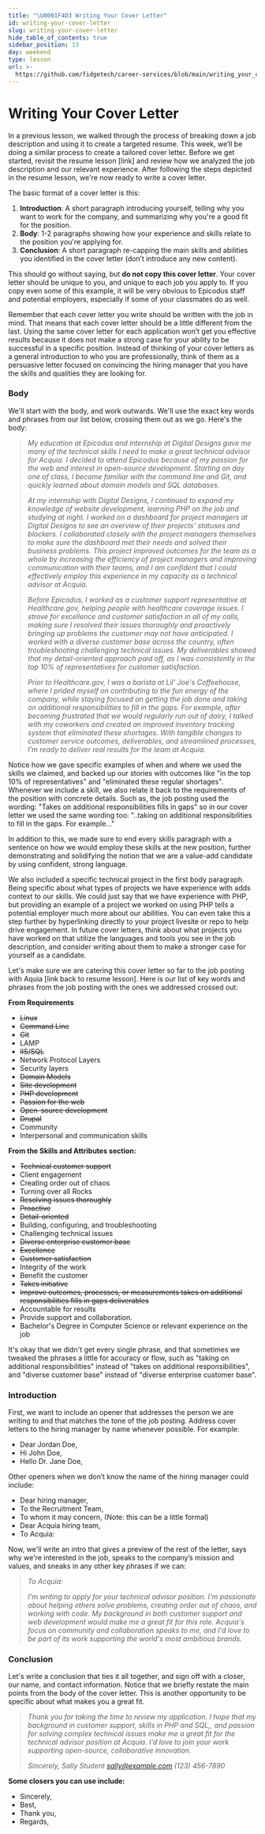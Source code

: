 ```yaml
---
title: "\U0001F4D3 Writing Your Cover Letter"
id: writing-your-cover-letter
slug: writing-your-cover-letter
hide_table_of_contents: true
sidebar_position: 13
day: weekend
type: lesson
url: >-
  https://github.com/fidgetech/career-services/blob/main/writing_your_cover_letter.md
---
```


# Writing Your Cover Letter

In a previous lesson, we walked through the process of breaking down a job description and using it to create a targeted resume. This week, we’ll be doing a similar process to create a tailored cover letter. Before we get started, revisit the resume lesson [link] and review how we analyzed the job description and our relevant experience. After following the steps depicted in the  resume lesson, we're now ready to write a cover letter.

The basic format of a cover letter is this:

1. **Introduction**: A short paragraph introducing yourself, telling why you want to work for the company, and summarizing why you're a good fit for the position.
2. **Body**: 1-2 paragraphs showing how your experience and skills relate to the position you're applying for.
3. **Conclusion**: A short paragraph re-capping the main skills and abilities you identified in the cover letter (don’t introduce any new content).

This should go without saying, but **do not copy this cover letter**. Your cover letter should be unique to you, and unique to each job you apply to. If you copy even some of this example, it will be very obvious to Epicodus staff and potential employers, especially if some of your classmates do as well.

Remember that each cover letter you write should be written with the job in mind. That means that each cover letter should be a little different from the last. Using the same cover letter for each application won’t get you effective results because it does not make a strong case for your ability to be successful in a specific position. Instead of thinking of your cover letters as a general introduction to who you are professionally, think of them as a persuasive letter focused on convincing the hiring manager that you have the skills and qualities they are looking for. 

### Body

We'll start with the body, and work outwards. We'll use the exact key words and phrases from our list below, crossing them out as we go. Here's the body:

>*My education at Epicodus and internship at Digital Designs gave me many of the technical skills I need to make a great technical advisor for Acquia. I decided to attend Epicodus because of my passion for the web and interest in open-source development. Starting on day one of class, I became familiar with the command line and Git, and quickly learned about domain models and SQL databases.*
>
>*At my internship with Digital Designs, I continued to expand my knowledge of website development, learning PHP on the job and studying at night. I worked on a dashboard for project managers at Digital Designs to see an overview of their projects' statuses and blockers. I collaborated closely with the project managers themselves to make sure the dashboard met their needs and solved their business problems. This project improved outcomes for the team as a whole by increasing the efficiency of project managers and improving communication with their teams, and I am confident that I could effectively employ this experience in my capacity as a technical advisor at Acquia.* 
>
>*Before Epicodus, I worked as a customer support representative at Healthcare.gov, helping people with healthcare coverage issues. I strove for excellence and customer satisfaction in all of my calls, making sure I resolved their issues thoroughly and proactively bringing up problems the customer may not have anticipated. I worked with a diverse customer base across the country, often troubleshooting challenging technical issues. My deliverables showed that my detail-oriented approach paid off, as I was consistently in the top 10% of representatives for customer satisfaction.*
>
>*Prior to Healthcare.gov, I was a barista at Lil' Joe's Coffeehouse, where I prided myself on contributing to the fun energy of the company, while staying focused on getting the job done and taking on additional responsibilities to fill in the gaps. For example, after becoming frustrated that we would regularly run out of dairy, I talked with my coworkers and created an improved inventory tracking system that eliminated these shortages. With tangible changes to customer service outcomes, deliverables, and streamlined processes, I’m ready to deliver real results for the team at Acquia.*

Notice how we gave specific examples of when and where we used the skills we claimed, and backed up our stories with outcomes like "in the top 10% of representatives" and "eliminated these regular shortages". Whenever we include a skill, we also relate it back to the requirements of the position with concrete details. Such as, the job posting used the wording: "Takes on additional responsibilities fills in gaps" so in our cover letter we used the same wording too: "..taking on additional responsibilities to fill in the gaps. For example..."

In addition to this, we made sure to end every skills paragraph with a sentence on how we would employ these skills at the new position, further demonstrating and solidifying the notion that we are a value-add candidate by using confident, strong language. 

We also included a specific technical project in the first body paragraph. Being specific about what types of projects we have experience with adds context to our skills. We could just say that we have experience with PHP, but providing an example of a project we worked on using PHP tells a potential employer much more about our abilities. You can even take this a step further by hyperlinking directly to your project livesite or repo to help drive engagement. In future cover letters, think about what projects you have worked on that utilize the languages and tools you see in the job description, and consider writing about them to make a stronger case for yourself as a candidate.

Let's make sure we are catering this cover letter so far to the job posting with Aquia [link back to resume lesson]. Here is our list of key words and phrases from the job posting with the ones we addressed crossed out:

**From Requirements**

* ~~Linux~~
* ~~Command Line~~
* ~~Git~~
* LAMP
* ~~IIS/SQL~~
* Network Protocol Layers
* Security layers
* ~~Domain Models~~
* ~~Site development~~
* ~~PHP development~~
* ~~Passion for the web~~
* ~~Open-source development~~
* ~~Drupal~~
* Community
* Interpersonal and communication skills

**From the Skills and Attributes section:**

* ~~Technical customer support~~
* Client engagement
* Creating order out of chaos
* Turning over all Rocks
* ~~Resolving issues thoroughly~~
* ~~Proactive~~
* ~~Detail-oriented~~
* Building, configuring, and troubleshooting
* Challenging technical issues
* ~~Diverse enterprise customer base~~
* ~~Excellence~~
* ~~Customer satisfaction~~
* Integrity of the work
* Benefit the customer
* ~~Takes initiative~~
* ~~Improve outcomes, processes, or measurements takes on additional responsibilities fills in gaps deliverables~~
* Accountable for results
* Provide support and collaboration.
* Bachelor's Degree in Computer Science or relevant experience on the job

It's okay that we didn't get every single phrase, and that sometimes we tweaked the phrases a little for accuracy or flow, such as "taking on additional responsibilities" instead of "takes on additional responsibilities", and "diverse customer base" instead of "diverse enterprise customer base".

### Introduction

First, we want to include an opener that addresses the person we are writing to and that matches the tone of the job posting. Address cover letters to the hiring manager by name whenever possible. For example:

* Dear Jordan Doe,
* Hi John Doe,
* Hello Dr. Jane Doe,

Other openers when we don’t know the name of the hiring manager could include:

* Dear hiring manager,
* To the Recruitment Team,
* To whom it may concern, (Note: this can be a little formal)
* Dear Acquia hiring team,
* To Acquia:

Now, we'll write an intro that gives a preview of the rest of the letter, says why we're interested in the job, speaks to the company’s mission and values, and sneaks in any other key phrases if we can:

>*To Acquia:*
>
>*I'm writing to apply for your technical advisor position. I'm passionate about helping others solve problems, creating order out of chaos, and working with code. My background in both customer support and web development would make me a great fit for this role. Acquia's focus on community and collaboration speaks to me, and I'd love to be part of its work supporting the world's most ambitious brands.*

### Conclusion

Let's write a conclusion that ties it all together, and sign off with a closer, our name, and contact information. Notice that we briefly restate the main points from the body of the cover letter. This is another opportunity to be specific about what makes you a great fit.

>*Thank you for taking the time to review my application. I hope that my background in customer support, skills in PHP and SQL,, and passion for solving complex technical issues make me a great fit for the technical advisor position at Acquia. I'd love to join your work supporting open-source, collaborative innovation.*
>
>*Sincerely,*
>*Sally Student*
>*sally@example.com*
>*(123) 456-7890*

**Some closers you can use include:**

* Sincerely,
* Best,
* Thank you,
* Regards,

